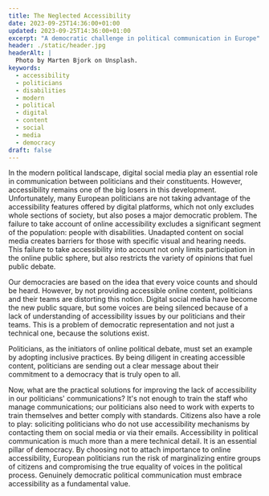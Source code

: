 ```yaml
---
title: The Neglected Accessibility
date: 2023-09-25T14:36:00+01:00
updated: 2023-09-25T14:36:00+01:00
excerpt: "A democratic challenge in political communication in Europe"
header: ./static/header.jpg
headerAlt: |
  Photo by Marten Bjork on Unsplash.
keywords:
  - accessibility
  - politicians
  - disabilities
  - modern
  - political
  - digital
  - content
  - social
  - media
  - democracy
draft: false
---
```


In the modern political landscape, digital social media play an essential role in communication between politicians and their constituents. However, accessibility remains one of the big losers in this development. Unfortunately, many European politicians are not taking advantage of the accessibility features offered by digital platforms, which not only excludes whole sections of society, but also poses a major democratic problem.
The failure to take account of online accessibility excludes a significant segment of the population: people with disabilities. Unadapted content on social media creates barriers for those with specific visual and hearing needs. This failure to take accessibility into account not only limits participation in the online public sphere, but also restricts the variety of opinions that fuel public debate.

Our democracies are based on the idea that every voice counts and should be heard. However, by not providing accessible online content, politicians and their teams are distorting this notion. Digital social media have become the new public square, but some voices are being silenced because of a lack of understanding of accessibility issues by our politicians and their teams. This is a problem of democratic representation and not just a technical one, because the solutions exist.

Politicians, as the initiators of online political debate, must set an example by adopting inclusive practices. By being diligent in creating accessible content, politicians are sending out a clear message about their commitment to a democracy that is truly open to all.

Now, what are the practical solutions for improving the lack of accessibility in our politicians' communications? It's not enough to train the staff who manage communications; our politicians also need to work with experts to train themselves and better comply with standards. Citizens also have a role to play: soliciting politicians who do not use accessibility mechanisms by contacting them on social media or via their emails. Accessibility in political communication is much more than a mere technical detail. It is an essential pillar of democracy. By choosing not to attach importance to online accessibility, European politicians run the risk of marginalizing entire groups of citizens and compromising the true equality of voices in the political process. Genuinely democratic political communication must embrace accessibility as a fundamental value.
